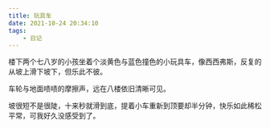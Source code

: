 ```yaml
---
title: 玩具车
date: 2021-10-24 20:34:10
tags:
    - 日记
---
```

楼下两个七八岁的小孩坐着个淡黄色与蓝色撞色的小玩具车，像西西弗斯，反复的从坡上滑下坡下，但乐此不彼。  

车轮与地面啧啧的摩擦声，远在八楼依旧清晰可见。  

坡很短不是很陡，十来秒就滑到底，提着小车重新到顶要却半分钟，快乐如此稀松平常，可我好久没感受到了。